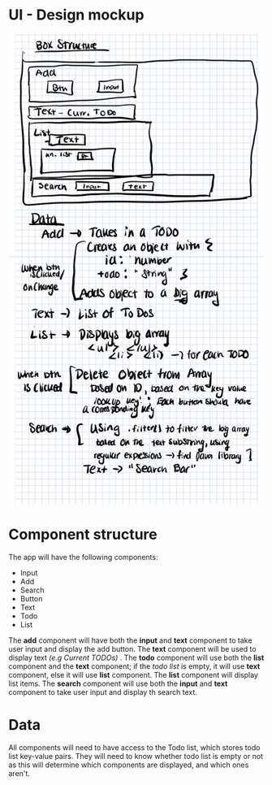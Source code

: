 
# UI - Design mockup
![UI - Design](./image1.png)

# Component structure
The app will have the following components:

- Input
- Add
- Search
- Button
- Text
- Todo
- List

The __add__ component will have both the __input__ and __text__ component to take user input and display the add button. The __text__ component will be used to display text _(e.g Current TODOs)_ . The __todo__ component will use both the __list__ component and the __text__ component; if the _todo list_ is empty, it will use __text__ component, else it will use __list__ component. The __list__ component will display list items. The __search__ component will use both the __input__ and __text__ component to take user input and display th search text.

# Data
All components will need to have access to the Todo list, which stores todo list key-value pairs. They will need to know whether todo list is empty or not as this will determine which components are displayed, and which ones aren't.
